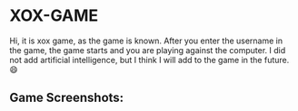 # XOX-GAME

Hi, it is xox game, as the game is known. After you enter the username in the game, the game starts and you are playing against the computer. I did not add artificial intelligence, but I think I will add to the game in the future. :smile:
 
 ## Game Screenshots:
 
